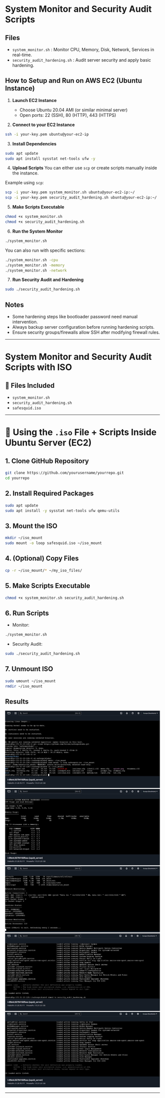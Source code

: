 # System Monitor and Security Audit Scripts

## Files
- `system_monitor.sh` : Monitor CPU, Memory, Disk, Network, Services in real-time.
- `security_audit_hardening.sh` : Audit server security and apply basic hardening.

## How to Setup and Run on AWS EC2 (Ubuntu Instance)

1. **Launch EC2 Instance**
   - Choose Ubuntu 20.04 AMI (or similar minimal server)
   - Open ports: 22 (SSH), 80 (HTTP), 443 (HTTPS)

2. **Connect to your EC2 Instance**
```bash
ssh -i your-key.pem ubuntu@your-ec2-ip
```

3. **Install Dependencies**
```bash
sudo apt update
sudo apt install sysstat net-tools ufw -y
```

4. **Upload Scripts**
You can either use `scp` or create scripts manually inside the instance.

Example using `scp`:
```bash
scp -i your-key.pem system_monitor.sh ubuntu@your-ec2-ip:~/
scp -i your-key.pem security_audit_hardening.sh ubuntu@your-ec2-ip:~/
```

5. **Make Scripts Executable**
```bash
chmod +x system_monitor.sh
chmod +x security_audit_hardening.sh
```

6. **Run the System Monitor**
```bash
./system_monitor.sh
```
You can also run with specific sections:
```bash
./system_monitor.sh -cpu
./system_monitor.sh -memory
./system_monitor.sh -network
```

7. **Run Security Audit and Hardening**
```bash
sudo ./security_audit_hardening.sh
```

## Notes
- Some hardening steps like bootloader password need manual intervention.
- Always backup server configuration before running hardening scripts.
- Ensure security groups/firewalls allow SSH after modifying firewall rules.

---
# System Monitor and Security Audit Scripts with ISO

## 📂 Files Included
- `system_monitor.sh`
- `security_audit_hardening.sh`
- `safesquid.iso`

---

# 🚀 Using the `.iso` File + Scripts Inside Ubuntu Server (EC2)

## 1. Clone GitHub Repository
```bash
git clone https://github.com/yourusername/yourrepo.git
cd yourrepo
```

## 2. Install Required Packages
```bash
sudo apt update
sudo apt install -y sysstat net-tools ufw qemu-utils
```

## 3. Mount the ISO
```bash
mkdir ~/iso_mount
sudo mount -o loop safesquid.iso ~/iso_mount
```

## 4. (Optional) Copy Files
```bash
cp -r ~/iso_mount/* ~/my_iso_files/
```

## 5. Make Scripts Executable
```bash
chmod +x system_monitor.sh security_audit_hardening.sh
```

## 6. Run Scripts
- Monitor:
```bash
./system_monitor.sh
```
- Security Audit:
```bash
sudo ./security_audit_hardening.sh
```

## 7. Unmount ISO
```bash
sudo umount ~/iso_mount
rmdir ~/iso_mount
```
## Results
![Image 1](Image%201.png)
![Image 2](Image%202.png)
![Image 3](Image%203.png)
![Image 4](Image%204.png)
![Image 5](Image%205.png)

---
